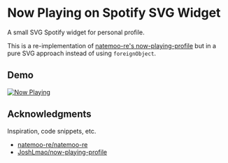 # Now Playing on Spotify SVG Widget

A small SVG Spotify widget for personal profile.

This is a re-implementation of [natemoo-re's now-playing-profile](https://github.com/natemoo-re/natemoo-re) but in a pure SVG approach instead of using `foreignObject`.

## Demo

<a href="https://spotify.tomchan.me/now-playing?open">
    <img src="https://spotify.tomchan.me/now-playing" alt="Now Playing">
</a>

## Acknowledgments

Inspiration, code snippets, etc.

-   [natemoo-re/natemoo-re](https://github.com/natemoo-re/natemoo-re)
-   [JoshLmao/now-playing-profile](https://github.com/JoshLmao/now-playing-profile)
